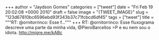 
+++
author = "Jaydson Gomes"
categories = ["tweet"]
date = "Fri Feb 19 20:02:08 +0000 2010"
draft = false
image = "{TWEET_IMAGE}"
slug = "123d67810bc6596ebd93f343b37c71fcbcd6df45"
tags = ["tweet"]
title = """RT: @ornitorrinco: Esse f..."""
+++
RT: @ornitorrinco: Esse fluxograma descreve uma parte da minha vida, @PieroBarcellos =P e eu nem sou o idiota. http://migre.me/kABc
